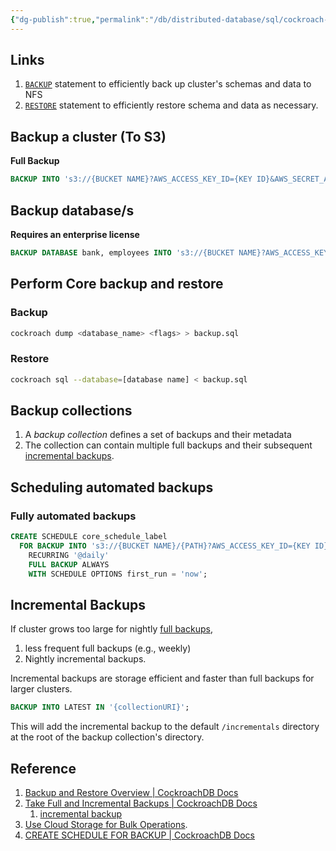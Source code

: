 ```yaml
---
{"dg-publish":true,"permalink":"/db/distributed-database/sql/cockroach-db/cockroach-db-backup-and-restore/"}
---
```


## Links

1. [`BACKUP`](https://www.cockroachlabs.com/docs/v22.1/backup) statement to efficiently back up cluster's schemas and data to NFS
2. [`RESTORE`](https://www.cockroachlabs.com/docs/v22.1/restore) statement to efficiently restore schema and data as necessary. 


## Backup a cluster (To S3)

**Full Backup**
```sql
BACKUP INTO 's3://{BUCKET NAME}?AWS_ACCESS_KEY_ID={KEY ID}&AWS_SECRET_ACCESS_KEY={SECRET ACCESS KEY}' AS OF SYSTEM TIME '-10s';
```
## Backup database/s

**Requires an enterprise license**

```sql
BACKUP DATABASE bank, employees INTO 's3://{BUCKET NAME}?AWS_ACCESS_KEY_ID={KEY ID}&AWS_SECRET_ACCESS_KEY={SECRET ACCESS KEY}' AS OF SYSTEM TIME '-10s';
```

## Perform Core backup and restore

### Backup

```bash
cockroach dump <database_name> <flags> > backup.sql
```

### Restore

```bash
cockroach sql --database=[database name] < backup.sql
```


## Backup collections

1. A _backup collection_ defines a set of backups and their metadata
2. The collection can contain multiple full backups and their subsequent [incremental backups](https://www.cockroachlabs.com/docs/v22.1/take-full-and-incremental-backups#incremental-backups).

## Scheduling automated backups


### Fully automated backups

```sql
CREATE SCHEDULE core_schedule_label
  FOR BACKUP INTO 's3://{BUCKET NAME}/{PATH}?AWS_ACCESS_KEY_ID={KEY ID}&AWS_SECRET_ACCESS_KEY={SECRET ACCESS KEY}'
    RECURRING '@daily'
    FULL BACKUP ALWAYS
    WITH SCHEDULE OPTIONS first_run = 'now';
```


## Incremental Backups

If cluster grows too large for nightly [full backups](https://www.cockroachlabs.com/docs/v22.1/take-full-and-incremental-backups#full-backups),

1. less frequent full backups (e.g., weekly) 
2. Nightly incremental backups. 

Incremental backups are storage efficient and faster than full backups for larger clusters.

```sql
BACKUP INTO LATEST IN '{collectionURI}';
```

This will add the incremental backup to the default `/incrementals` directory at the root of the backup collection's directory.

## Reference

1. [Backup and Restore Overview | CockroachDB Docs](https://www.cockroachlabs.com/docs/stable/backup-and-restore-overview.html)
2. [Take Full and Incremental Backups | CockroachDB Docs](https://www.cockroachlabs.com/docs/v22.1/take-full-and-incremental-backups)
	1. [incremental backup](https://www.cockroachlabs.com/docs/v22.1/take-full-and-incremental-backups#incremental-backups)
3. [Use Cloud Storage for Bulk Operations](https://www.cockroachlabs.com/docs/v22.1/use-cloud-storage-for-bulk-operations).
4. [CREATE SCHEDULE FOR BACKUP | CockroachDB Docs](https://www.cockroachlabs.com/docs/stable/create-schedule-for-backup.html)[]()
